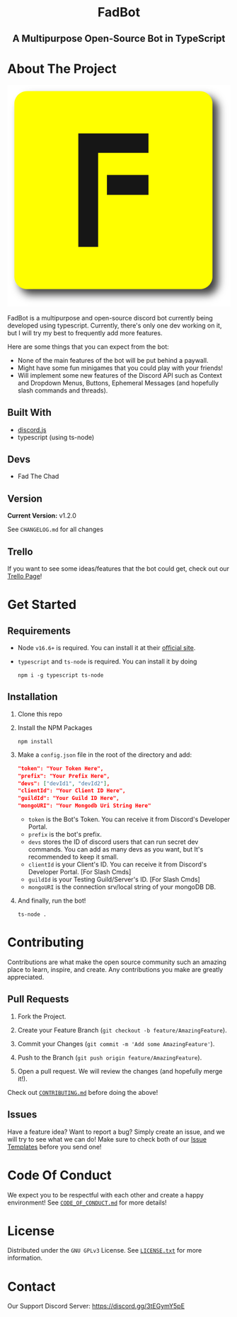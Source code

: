 <h1 align="center" style="position: relative;">
    FadBot
</h1>

<h2 align="center" style="position: relative;">
    A Multipurpose Open-Source Bot in TypeScript
</h2>

# About The Project
![Logo](./public/logo.png)

FadBot is a multipurpose and open-source discord bot currently being developed using typescript. Currently, there's only one dev working on it, but I will try my best to frequently add more features.

Here are some things that you can expect from the bot:

* None of the main features of the bot will be put behind a paywall.
* Might have some fun minigames that you could play with your friends!
* Will implement some new features of the Discord API such as Context and Dropdown Menus, Buttons, Ephemeral Messages (and hopefully slash commands and threads).

## Built With
* [discord.js](https://github.com/discordjs/discord.js)
* typescript (using ts-node)

## Devs
* Fad The Chad

## Version
**Current Version:** v1.2.0

See `CHANGELOG.md` for all changes

## Trello
If you want to see some ideas/features that the bot could get, check out our [Trello Page](https://trello.com/b/4qiwoazB/fadbot-board)!

# Get Started

## Requirements
- Node `v16.6+` is required. You can install it at their [official site](https://nodejs.org/en/download/).

- `typescript` and `ts-node` is required. You can install it by doing
   ```shell
   npm i -g typescript ts-node
   ```

## Installation

1. Clone this repo

2. Install the NPM Packages
    ```shell
    npm install
    ```

3. Make a `config.json` file in the root of the directory and add:
    ```json
    "token": "Your Token Here",
    "prefix": "Your Prefix Here",
    "devs": ["devId1", "devId2"],
    "clientId": "Your Client ID Here",
    "guildId": "Your Guild ID Here",
    "mongoURI": "Your Mongodb Uri String Here"
    ```
   - `token` is the Bot's Token. You can receive it from Discord's Developer Portal.
   - `prefix` is the bot's prefix.
   - `devs` stores the ID of discord users that can run secret dev commands. You can add as many devs as you want, but It's recommended to keep it small.
   - `clientId` is your Client's ID. You can receive it from Discord's Developer Portal. [For Slash Cmds]
   - `guildId` is your Testing Guild/Server's ID. [For Slash Cmds]
   - `mongoURI` is the connection srv/local string of your mongoDB DB.

4. And finally, run the bot!
   ```shell
   ts-node .
   ```
# Contributing
Contributions are what make the open source community such an amazing place to learn, inspire, and create. Any contributions you make are greatly appreciated.

## Pull Requests

1. Fork the Project.

1. Create your Feature Branch (`git checkout -b feature/AmazingFeature`).

1. Commit your Changes (`git commit -m 'Add some AmazingFeature'`).

1. Push to the Branch (`git push origin feature/AmazingFeature`).

1. Open a pull request. We will review the changes (and hopefully merge it!).

Check out [`CONTRIBUTING.md`](https://github.com/FadTheChad/FadBot/blob/main/.github/CONTRIBUTING.md) before doing the above!

## Issues
Have a feature idea? Want to report a bug? Simply create an issue, and we will try to see what we can do!
Make sure to check both of our [Issue Templates](https://github.com/FadTheChad/FadBot/tree/main/.github/ISSUE_TEMPLATE) before you send one!

# Code Of Conduct
We expect you to be respectful with each other and create a happy environment! See [`CODE_OF_CONDUCT.md`](https://github.com/FadTheChad/FadBot/blob/main/.github/CODE_OF_CONDUCT.md) for more details!

# License
Distributed under the `GNU GPLv3` License. See [`LICENSE.txt`](https://github.com/FadTheChad/FadBot/blob/main/LICENSE.txt) for more information.

# Contact
Our Support Discord Server: https://discord.gg/3tEGymY5pE
